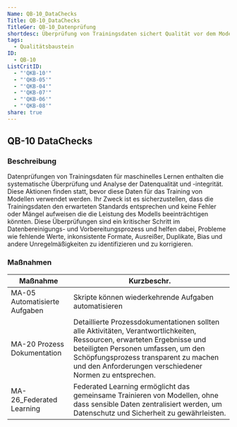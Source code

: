 ```yaml
---
Name: QB-10_DataChecks
Title: QB-10_DataChecks
TitleGer: QB-10_Datenprüfung
shortdesc: Überprüfung von Trainingsdaten sichert Qualität vor dem Modelltraining.
tags:
  - Qualitätsbaustein
ID:
  - QB-10
ListCritID:
  - "'QKB-10'"
  - "'QKB-05'"
  - "'QKB-04'"
  - "'QKB-07'"
  - "'QKB-06'"
  - "'QKB-08'"
share: true
---
```

## QB-10 DataChecks

### Beschreibung

Datenprüfungen von Trainingsdaten für maschinelles Lernen enthalten die systematische Überprüfung und Analyse der Datenqualität und -integrität. Diese Aktionen finden statt, bevor diese Daten für das Training von Modellen verwendet werden. Ihr Zweck ist es sicherzustellen, dass die Trainingsdaten den erwarteten Standards entsprechen und keine Fehler oder Mängel aufweisen die die Leistung des Modells beeinträchtigen könnten. Diese Überprüfungen sind ein kritischer Schritt im Datenbereinigungs- und Vorbereitungsprozess und helfen dabei, Probleme wie fehlende Werte, inkonsistente Formate, Ausreißer, Duplikate, Bias und andere Unregelmäßigkeiten zu identifizieren und zu korrigieren.

### Maßnahmen

| Maßnahme                      | Kurzbeschr.                                                                                                                                                                                                                                                        |
| ----------------------------- | ------------------------------------------------------------------------------------------------------------------------------------------------------------------------------------------------------------------------------------------------------------------ |
| MA-05 Automatisierte Aufgaben | Skripte können wiederkehrende Aufgaben automatisieren                                                                                                                                                                                                              |
| MA-20 Prozess Dokumentation   | Detaillierte Prozessdokumentationen sollten alle Aktivitäten, Verantwortlichkeiten, Ressourcen, erwarteten Ergebnisse und beteiligten Personen umfassen, um den Schöpfungsprozess transparent zu machen und den Anforderungen verschiedener Normen zu entsprechen. |
| MA-26_Federated Learning      | Federated Learning ermöglicht das gemeinsame Trainieren von Modellen, ohne dass sensible Daten zentralisiert werden, um Datenschutz und Sicherheit zu gewährleisten.                                                                                               |


